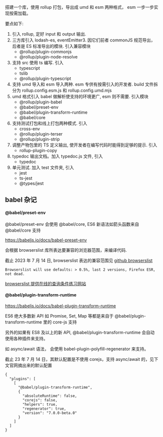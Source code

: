 搭建一个库，使用 rollup 打包，导出成 umd 和 esm 两种格式， esm 一步一步实现按需加载。

要点如下:

1. 引入 rollup, 定好 input 和 output 输出.
2. 三方库引入 lodash-es, eventEmitter3. 因它们前者 commonJS 规范导出，后者是 ES 标准导出的模块. 引入兼容模块
    - @rollup/plugin-commonjs
    - @rollup/plugin-node-resolve
3. 支持 src 使用 ts 编写. 引入
    - typescript
    - tslib
    - @rollup/plugin-typescript
4. 支持 umd 导入和 esm 导入两种. esm 专供有按需引入的开发者. build 文件拆分为 rollup.config.esm.js 和 rollup.config.umd.mjs
5. umd 格式引入 babel 做解析使支持的环境更广, esm 则不需要. 引入模块
    - @rollup/plugin-babel
    - @babel/preset-env
    - @babel/plugin-transform-runtime
    - @babel/core
6. 支持测试打包和线上打包两种模式. 引入
    - cross-env
    - @rollup/plugin-terser
    - @rollup/plugin-strip
7. 调整产物包里的 TS 定义输出, 使开发者在编写代码时能得到足够的提示. 引入
    - rollup-plugin-copy
8. typedoc 输出文档。加入 typedoc.js 文件, 引入
    - typedoc
9. 单元测试. 加入 test 文件夹, 引入
    - jest
    - ts-jest
    - @types/jest

## babel 杂记

#### @babel/preset-env 

@babel/preset-env 会使用 @babel/core, ES6 新语法如箭头函数来自 @babel/core 支持

https://babeljs.io/docs/babel-preset-env

会根据 browserslist 库所表达要兼容的浏览器范围，来编译代码.

截止 2023 年 7 月 14 日, browserslist 表达的兼容范围见 [github browserslist](https://github.com/browserslist/browserslist#queries)

```
Browserslist will use defaults: > 0.5%, last 2 versions, Firefox ESR, not dead.
```

[browserslist 提供在线的查询条件练习网站](https://browsersl.ist/#q=%3E+0.5%25%2C+last+2+versions%2C+Firefox+ESR%2C+not+dead%2C+IE+%3E%3D+11)

#### @babel/plugin-transform-runtime

https://babeljs.io/docs/babel-plugin-transform-runtime

ES6 绝大多数新 API 如 Promise, Set, Map 等都是来自于 @babel/plugin-transform-runtime 里的 core-js 支持

另外的如果有 ES8 及以上的新 API, @babel/plugin-transform-runtime 会自动使用各种插件来支持。

如 async/await 语法， 会使用 babel-plugin-polyfill-regenerator 来支持。

截止 23 年 7 月 14 日，其默认配置是不使用 corejs，支持 async/await 的，见下文官网摘出来的默认配置

```
{
  "plugins": [
    [
      "@babel/plugin-transform-runtime",
      {
        "absoluteRuntime": false,
        "corejs": false,
        "helpers": true,
        "regenerator": true,
        "version": "7.0.0-beta.0"
      }
    ]
  ]
}
```
